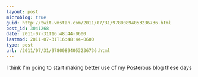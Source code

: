 ```yaml
---
layout: post
microblog: true
guid: http://twit.vmstan.com/2011/07/31/97800894053236736.html
post_id: 3041268
date: 2011-07-31T16:48:44-0600
lastmod: 2011-07-31T16:48:44-0600
type: post
url: /2011/07/31/97800894053236736.html
---
```

I think I'm going to start making better use of my Posterous blog these days
